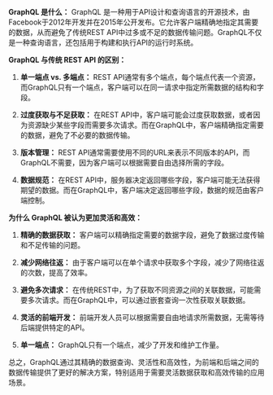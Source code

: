 **GraphQL 是什么：**
GraphQL 是一种用于API设计和查询语言的开源技术，由Facebook于2012年开发并在2015年公开发布。它允许客户端精确地指定其需要的数据，从而避免了传统REST API中过多或不足的数据传输问题。GraphQL不仅是一种查询语言，还包括用于构建和执行API的运行时系统。

**GraphQL 与传统 REST API 的区别：**

1. **单一端点 vs. 多端点：** REST API通常有多个端点，每个端点代表一个资源，而GraphQL只有一个端点，客户端可以在同一请求中指定所需数据的结构和字段。

2. **过度获取与不足获取：** 在REST API中，客户端可能会过度获取数据，或者因为资源缺少某些字段而需要多次请求。而在GraphQL中，客户端精确指定需要的数据，避免了不必要的数据传输。

3. **版本管理：** REST API通常需要使用不同的URL来表示不同版本的API，而GraphQL不需要，因为客户端可以根据需要自由选择所需的字段。

4. **数据规范：** 在REST API中，服务器决定返回哪些字段，客户端可能无法获得期望的数据。而在GraphQL中，客户端决定返回哪些字段，数据的规范由客户端控制。

**为什么 GraphQL 被认为更加灵活和高效：**
1. **精确的数据获取：** 客户端可以精确指定需要的数据字段，避免了数据过度传输和不足传输的问题。

2. **减少网络往返：** 由于客户端可以在单个请求中获取多个字段，减少了网络往返的次数，提高了效率。

3. **避免多次请求：** 在传统REST中，为了获取不同资源之间的关联数据，可能需要多次请求。而在GraphQL中，可以通过嵌套查询一次性获取关联数据。

4. **灵活的前端开发：** 前端开发人员可以根据需要自由地请求所需数据，无需等待后端提供特定的API。

5. **单一端点：** GraphQL只有一个端点，减少了开发和维护工作量。

总之，GraphQL通过其精确的数据查询、灵活性和高效性，为前端和后端之间的数据传输提供了更好的解决方案，特别适用于需要灵活数据获取和高效传输的应用场景。